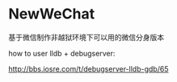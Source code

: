 # NewWeChat
基于微信制作非越狱环境下可以用的微信分身版本


how to user lldb + debugserver:

http://bbs.iosre.com/t/debugserver-lldb-gdb/65

